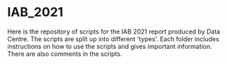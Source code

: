 # IAB_2021

Here is the repository of scripts for the IAB 2021 report produced by Data Centre. The scripts are split up into different 'types'. Each folder includes instructions on how to use the scripts and gives important information. There are also comments in the scripts.
